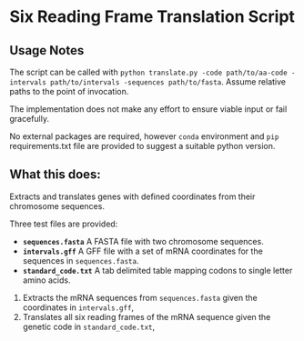 # Six Reading Frame Translation Script

## Usage Notes

The script can be called with `python translate.py -code path/to/aa-code -intervals path/to/intervals -sequences path/to/fasta`.
Assume relative paths to the point of invocation.

The implementation does not make any effort to ensure viable input or fail gracefully.

No external packages are required, however `conda` environment and `pip` requirements.txt file are provided to suggest a suitable python version.

## What this does:

Extracts and translates genes with defined coordinates from their chromosome sequences.

Three test files are provided:

* **`sequences.fasta`** A FASTA file with two chromosome sequences.
* **`intervals.gff`** A GFF file with a set of mRNA coordinates for the sequences in `sequences.fasta`.
* **`standard_code.txt`** A tab delimited table mapping codons to single letter amino acids.

1. Extracts the mRNA sequences from `sequences.fasta` given the coordinates in `intervals.gff`,
2. Translates all six reading frames of the mRNA sequence given the genetic code in `standard_code.txt`,
